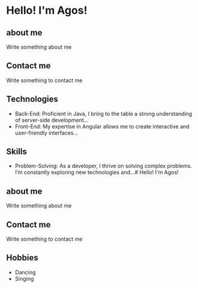 # Hello! I'm Agos! 

## about me
Write something about me

## Contact me
Write something to contact me


## Technologies
- Back-End: Proficient in Java, I bring to the table a strong understanding of server-side development...
- Front-End: My expertise in Angular allows me to create interactive and user-friendly interfaces...

## Skills
- Problem-Solving: As a developer, I thrive on solving complex problems. I’m constantly exploring new technologies and...# Hello! I'm Agos! 

## about me
Write something about me

## Contact me
Write something to contact me

## Hobbies
- Dancing
- Singing 
